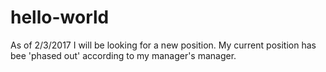 # hello-world
As of 2/3/2017 I will be looking for a new position.  My current position has bee 'phased out' according to my manager's manager.
